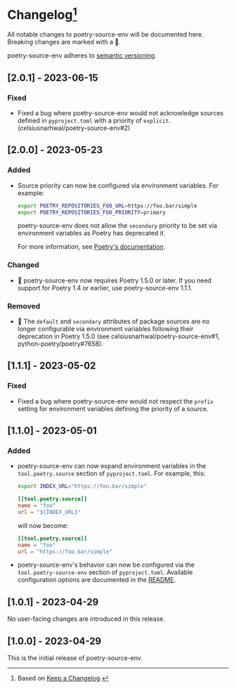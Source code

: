 # Changelog[^1]

All notable changes to poetry-source-env will be documented here. Breaking changes are marked with a 🚩.

poetry-source-env adheres to [semantic versioning](https://semver.org/spec/v2.0.0.html).

## <a name="2-0-1">[2.0.1] - 2023-06-15</a>

### Fixed

- Fixed a bug where poetry-source-env would not acknowledge sources defined in `pyproject.toml` with a priority of
  `explicit`. (celsiusnarhwal/poetry-source-env#2)

## <a name="2-0-0">[2.0.0] - 2023-05-23</a>

### Added

- Source priority can now be configured via environment variables. For example:

  ```bash
  export POETRY_REPOSITORIES_FOO_URL=https://foo.bar/simple
  export POETRY_REPOSITORIES_FOO_PRIORITY=primary
  ```

  poetry-source-env does not allow the `secondary` priority to be set via environment variables as Poetry has
  deprecated it.

  For more information, see [Poetry's documentation](https://python-poetry.org/docs/repositories/#package-sources).

### Changed

- 🚩 poetry-source-env now requires Poetry 1.5.0 or later. If you need support for Poetry 1.4 or earlier, use
  poetry-source-env 1.1.1.

### Removed

- 🚩 The `default` and `secondary` attributes of package sources are no longer configurable via environment variables
  following their deprecation in Poetry 1.5.0 (see celsiusnarhwal/poetry-source-env#1, python-poetry/poetry#7658).

## <a name="1-1-1">[1.1.1] - 2023-05-02</a>

### Fixed

- Fixed a bug where poetry-source-env would not respect the `prefix` setting for environment variables defining the
  priority of a source.

## <a name="1-1-0">[1.1.0] - 2023-05-01</a>

### Added

- poetry-source-env can now expand environment variables in the `tool.poetry.source` section of `pyproject.toml`.
  For example, this:

  ```bash
  export INDEX_URL="https://foo.bar/simple"
  ```

  ```toml
  [[tool.poetry.source]]
  name = "foo"
  url = "${INDEX_URL}"

  ```

  will now become:

  ```toml
  [[tool.poetry.source]]
  name = "foo"
  url = "https://foo.bar/simple"

  ```

- poetry-source-env's behavior can now be configured via the `tool.poetry-source-env` section of `pyproject.toml`.
  Available configuration options are documented in the [README](README.md#configuration).

## <a name="1-0-1">[1.0.1] - 2023-04-29</a>

No user-facing changes are introduced in this release.

## <a name="1-0-0">[1.0.0] - 2023-04-29</a>

This is the initial release of poetry-source-env.

[^1]: Based on [Keep a Changelog](https://keepachangelog.com).
